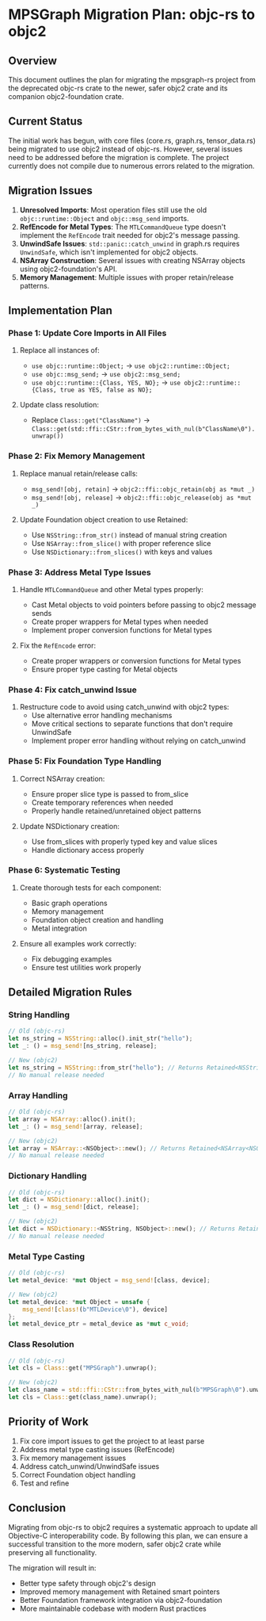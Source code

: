 # MPSGraph Migration Plan: objc-rs to objc2

## Overview

This document outlines the plan for migrating the mpsgraph-rs project from the deprecated objc-rs crate to the newer, safer objc2 crate and its companion objc2-foundation crate.

## Current Status

The initial work has begun, with core files (core.rs, graph.rs, tensor_data.rs) being migrated to use objc2 instead of objc-rs. However, several issues need to be addressed before the migration is complete. The project currently does not compile due to numerous errors related to the migration.

## Migration Issues

1. **Unresolved Imports**: Most operation files still use the old `objc::runtime::Object` and `objc::msg_send` imports.
2. **RefEncode for Metal Types**: The `MTLCommandQueue` type doesn't implement the `RefEncode` trait needed for objc2's message passing.
3. **UnwindSafe Issues**: `std::panic::catch_unwind` in graph.rs requires `UnwindSafe`, which isn't implemented for objc2 objects.
4. **NSArray Construction**: Several issues with creating NSArray objects using objc2-foundation's API.
5. **Memory Management**: Multiple issues with proper retain/release patterns.

## Implementation Plan

### Phase 1: Update Core Imports in All Files

1. Replace all instances of:
   - `use objc::runtime::Object;` → `use objc2::runtime::Object;` 
   - `use objc::msg_send;` → `use objc2::msg_send;`
   - `use objc::runtime::{Class, YES, NO};` → `use objc2::runtime::{Class, true as YES, false as NO};`

2. Update class resolution:
   - Replace `Class::get("ClassName")` → `Class::get(std::ffi::CStr::from_bytes_with_nul(b"ClassName\0").unwrap())`

### Phase 2: Fix Memory Management

1. Replace manual retain/release calls:
   - `msg_send![obj, retain]` → `objc2::ffi::objc_retain(obj as *mut _)`
   - `msg_send![obj, release]` → `objc2::ffi::objc_release(obj as *mut _)`

2. Update Foundation object creation to use Retained:
   - Use `NSString::from_str()` instead of manual string creation
   - Use `NSArray::from_slice()` with proper reference slice
   - Use `NSDictionary::from_slices()` with keys and values

### Phase 3: Address Metal Type Issues

1. Handle `MTLCommandQueue` and other Metal types properly:
   - Cast Metal objects to void pointers before passing to objc2 message sends
   - Create proper wrappers for Metal types when needed
   - Implement proper conversion functions for Metal types

2. Fix the `RefEncode` error:
   - Create proper wrappers or conversion functions for Metal types
   - Ensure proper type casting for Metal objects

### Phase 4: Fix catch_unwind Issue

1. Restructure code to avoid using catch_unwind with objc2 types:
   - Use alternative error handling mechanisms
   - Move critical sections to separate functions that don't require UnwindSafe
   - Implement proper error handling without relying on catch_unwind

### Phase 5: Fix Foundation Type Handling

1. Correct NSArray creation:
   - Ensure proper slice type is passed to from_slice
   - Create temporary references when needed
   - Properly handle retained/unretained object patterns

2. Update NSDictionary creation:
   - Use from_slices with properly typed key and value slices
   - Handle dictionary access properly

### Phase 6: Systematic Testing

1. Create thorough tests for each component:
   - Basic graph operations
   - Memory management
   - Foundation object creation and handling
   - Metal integration

2. Ensure all examples work correctly:
   - Fix debugging examples
   - Ensure test utilities work properly

## Detailed Migration Rules

### String Handling
```rust
// Old (objc-rs)
let ns_string = NSString::alloc().init_str("hello");
let _: () = msg_send![ns_string, release];

// New (objc2)
let ns_string = NSString::from_str("hello"); // Returns Retained<NSString>
// No manual release needed
```

### Array Handling
```rust
// Old (objc-rs)
let array = NSArray::alloc().init();
let _: () = msg_send![array, release];

// New (objc2)
let array = NSArray::<NSObject>::new(); // Returns Retained<NSArray<NSObject>>
// No manual release needed
```

### Dictionary Handling
```rust
// Old (objc-rs)
let dict = NSDictionary::alloc().init();
let _: () = msg_send![dict, release];

// New (objc2)
let dict = NSDictionary::<NSString, NSObject>::new(); // Returns Retained<NSDictionary>
// No manual release needed
```

### Metal Type Casting
```rust
// Old (objc-rs)
let metal_device: *mut Object = msg_send![class, device];

// New (objc2)
let metal_device: *mut Object = unsafe { 
    msg_send![class!(b"MTLDevice\0"), device] 
};
let metal_device_ptr = metal_device as *mut c_void;
```

### Class Resolution
```rust
// Old (objc-rs)
let cls = Class::get("MPSGraph").unwrap();

// New (objc2)
let class_name = std::ffi::CStr::from_bytes_with_nul(b"MPSGraph\0").unwrap();
let cls = Class::get(class_name).unwrap();
```

## Priority of Work

1. Fix core import issues to get the project to at least parse
2. Address metal type casting issues (RefEncode)
3. Fix memory management issues
4. Address catch_unwind/UnwindSafe issues
5. Correct Foundation object handling
6. Test and refine

## Conclusion

Migrating from objc-rs to objc2 requires a systematic approach to update all Objective-C interoperability code. By following this plan, we can ensure a successful transition to the more modern, safer objc2 crate while preserving all functionality.

The migration will result in:
- Better type safety through objc2's design
- Improved memory management with Retained smart pointers
- Better Foundation framework integration via objc2-foundation
- More maintainable codebase with modern Rust practices
